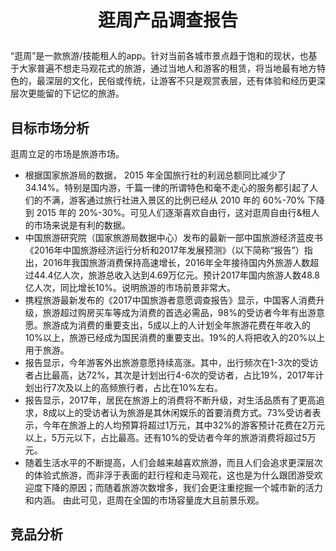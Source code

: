 # <p align="center">逛周产品调查报告</p>
“逛周”是一款旅游/技能租人的app。针对当前各城市景点趋于饱和的现状，也基于大家普遍不想走马观花式的旅游，通过当地人和游客的租赁，将当地最有地方特色的，最深层的文化，民俗或传统，让游客不只是观赏表层，还有体验和经历更深层次更能留的下记忆的旅游。

## 目标市场分析

逛周立足的市场是旅游市场。
- 根据国家旅游局的数据， 2015 年全国旅行社的利润总额同比减少了 34.14%。特别是国内游，千篇一律的所谓特色和毫不走心的服务都引起了人们的不满，游客通过旅行社进入景区的比例已经从 2010 年的 60%-70% 下降到 2015 年的 20%-30%。可见人们逐渐喜欢自由行，这对逛周自由行&租人的市场来说是有利的数据。
- 中国旅游研究院（国家旅游局数据中心）发布的最新一部中国旅游经济蓝皮书《2016年中国旅游经济运行分析和2017年发展预测》（以下简称“报告”）指出，2016年我国旅游消费保持高速增长，2016年全年接待国内外旅游人数超过44.4亿人次，旅游总收入达到4.69万亿元。预计2017年国内旅游人数48.8亿人次，同比增长10%。说明旅游的市场前景非常大。
- 携程旅游最新发布的《2017中国旅游者意愿调查报告》显示，中国客人消费升级，旅游超过购房买车等成为消费的首选必需品，98%的受访者今年有出游意愿。旅游成为消费的重要支出，5成以上的人计划全年旅游花费在年收入的10%以上，旅游已经成为国民消费的重要支出。19%的人将把收入的20%以上用于旅游。
- 报告显示，今年游客外出旅游意愿持续高涨。其中，出行频次在1-3次的受访者占比最高，达72%，其次是计划出行4-6次的受访者，占比19%，2017年计划出行7次及以上的高频旅行者，占比在10%左右。
- 报告显示，2017年，居民在旅游上的消费将不断升级，对生活品质有了更高追求，8成以上的受访者认为旅游是其休闲娱乐的首要消费方式。73%受访者表示，今年在旅游上的人均预算将超过1万元，其中32%的游客预计花费在2万元以上，5万元以下，占比最高。还有10%的受访者今年的旅游消费将超过5万元。
- 随着生活水平的不断提高，人们会越来越喜欢旅游，而且人们会追求更深层次的体验式旅游，而非浮于表面的赶行程和走马观花，这也是为什么跟团游受欢迎度下降的原因；而随着旅游次数增多，我们会更注重挖掘一个城市新的活力和内涵。
由此可见，逛周在全国的市场容量庞大且前景乐观。

## 竞品分析

